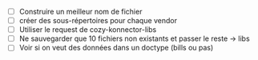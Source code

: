 
 - [ ] Construire un meilleur nom de fichier
 - [ ] créer des sous-répertoires pour chaque vendor
 - [ ] Utiliser le request de cozy-konnector-libs
 - [ ] Ne sauvegarder que 10 fichiers non existants et passer le reste -> libs
 - [ ] Voir si on veut des données dans un doctype (bills ou pas)
